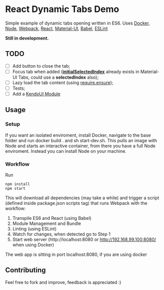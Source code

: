 # React Dynamic Tabs Demo
Simple example of dynamic tabs opening written in ES6.
Uses [Docker](https://github.com/docker/docker), [Node](https://github.com/nodejs/node), [Webpack](https://github.com/webpack/webpack), [React](https://github.com/facebook/react), [Material-UI](https://github.com/callemall/material-ui), [Babel](https://github.com/babel/babel), [ESLint](https://github.com/eslint/eslint)

**Still in development.**

## TODO
- [ ] Add button to close the tab;
- [ ] Focus tab when added ([**initialSelectedIndex**](https://github.com/callemall/material-ui/pull/389/files) already exists in Material-UI Tabs, could use a **selectedIndex** also);
- [ ] Lazy load the tab content (using [require.ensure](http://blog.netgusto.com/asynchronous-reactjs-component-loading-with-webpack/));
- [ ] Tests;
- [ ] Add a [KendoUI Module](http://ifandelse.com/using-reactjs-and-kendoui-together/)

## Usage

### Setup
If you want an isolated enviroment, install Docker, navigate to the base folder and run
docker build . and sh start-dev.sh.
This pulls an image with Node and starts an interactive container, from there you have a full Node enviroment.
Instead you can install Node on your machine.

### Workflow
Run
```
npm install
npm start
```

This will download all dependencies (may take a while) and trigger a script (defined inside package.json scripts tag) that runs Webpack with the workflow:

1. Transpile ES6 and React (using Babel)
2. Module Management and Bundle
3. Linting (using ESLint)
4. Watch for changes, when detected go to Step 1
5. Start web server (http://localhost:8080 or http://192.168.99.100:8080/ when using Docker)

The web app is sitting in port localhost:8080, if you are using docker

## Contributing

Feel free to fork and improve, feedback is appreciated :)
